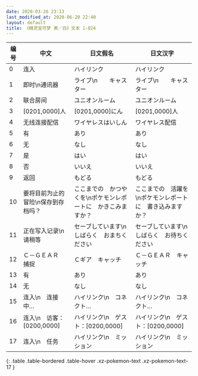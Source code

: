 ```yaml
---
date: 2020-03-26 23:13
last_modified_at: 2020-06-20 22:40
layout: default
title: 《精灵宝可梦 黑／白》文本 1-024
---
```

| 编号 | 中文 | 日文假名 | 日文汉字 |
| ---- | ---- | ---- | --- |
| 0 | 连入 | ハイリンク | ハイリンク |
| 1 | 即时\n通讯器 | ライブ\n　　キャスター | ライブ\n　　キャスター |
| 2 | 联合房间 | ユニオンルーム | ユニオンルーム |
| 3 | [0201,0000]人 | [0201,0000]にん | [0201,0000]人 |
| 4 | 无线连接配信 | ワイヤレスはいしん | ワイヤレス配信 |
| 5 | 有 | あり | あり |
| 6 | 无 | なし | なし |
| 7 | 是 | はい | はい |
| 8 | 否 | いいえ | いいえ |
| 9 | 返回 | もどる | もどる |
| 10 | 要将目前为止的冒险\n保存到存档吗？ | ここまでの　かつやくを\nポケモンレポートに　かきこみますか？ | ここまでの　活躍を\nポケモンレポートに　書き込みますか？ |
| 11 | 正在写入记录\n请稍等 | セーブしています\nしばらく　おまちください | セーブしています\nしばらく　お待ちください |
| 12 | Ｃ－ＧＥＡＲ　捕捉 | Ｃギア　キャッチ | Ｃ－ＧＥＡＲ　キャッチ |
| 13 | 有 | あり | あり |
| 14 | 无 | なし | なし |
| 15 | 连入\n　连接中… | ハイリンク\n　コネクト… | ハイリンク\n　コネクト… |
| 16 | 连入\n　访客：[0200,0000] | ハイリンク\n　ゲスト：[0200,0000] | ハイリンク\n　ゲスト：[0200,0000] |
| 17 | 连入\n　任务 | ハイリンク\n　ミッション | ハイリンク\n　ミッション |
{: .table .table-bordered .table-hover .xz-pokemon-text .xz-pokemon-text-17 }